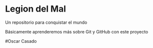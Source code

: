 # Legion del Mal
Un repositorio para conquistar el mundo

Básicamente aprenderemos más sobre Git y GitHub con este proyecto
 
 #Oscar Casado
